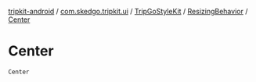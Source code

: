 [tripkit-android](../../../index.md) / [com.skedgo.tripkit.ui](../../index.md) / [TripGoStyleKit](../index.md) / [ResizingBehavior](index.md) / [Center](./-center.md)

# Center

`Center`